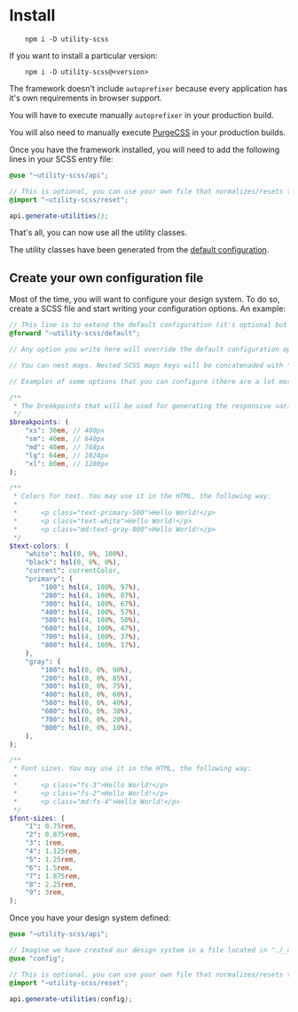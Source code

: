 # Install

        npm i -D utility-scss

If you want to install a particular version:

        npm i -D utility-scss@<version>

The framework doesn't include `autoprefixer` because every application has it's own requirements in browser support.

You will have to execute manually `autoprefixer` in your production build.

You will also need to manually execute [PurgeCSS](https://purgecss.com/) in your production builds.

Once you have the framework installed, you will need to add the following lines in your SCSS entry file:

```scss
@use "~utility-scss/api";

// This is optional, you can use your own file that normalizes/resets the user agent styles
@import "~utility-scss/reset";

api.generate-utilities();
```

That's all, you can now use all the utility classes.

The utility classes have been generated from the [default configuration](../_default.scss).

## Create your own configuration file

Most of the time, you will want to configure your design system. To do so, create a SCSS file and start
writing your configuration options. An example:

```scss
// This line is to extend the default configuration (it's optional but I recommend it)
@forward "~utility-scss/default";

// Any option you write here will override the default configuration option

// You can nest maps. Nested SCSS maps keys will be concatenaded with "-". 

// Examples of some options that you can configure (there are a lot more!):

/**
 * The breakpoints that will be used for generating the responsive variants.
 */
$breakpoints: (
    "xs": 30em, // 480px
    "sm": 40em, // 640px
    "md": 48em, // 768px
    "lg": 64em, // 1024px
    "xl": 80em, // 1280px
);

/**
 * Colors for text. You may use it in the HTML, the following way:
 * 
 *      <p class="text-primary-500">Hello World!</p>
 *      <p class="text-white">Hello World!</p>
 *      <p class="md:text-gray-800">Hello World!</p>
 */
$text-colors: (
    "white": hsl(0, 0%, 100%),
    "black": hsl(0, 0%, 0%),
    "current": currentColor,
    "primary": (
        "100": hsl(4, 100%, 97%),
        "200": hsl(4, 100%, 87%),
        "300": hsl(4, 100%, 67%),
        "400": hsl(4, 100%, 57%),
        "500": hsl(4, 100%, 50%),
        "600": hsl(4, 100%, 47%),
        "700": hsl(4, 100%, 37%),
        "800": hsl(4, 100%, 17%),
    ),
    "gray": (
        "100": hsl(0, 0%, 90%),
        "200": hsl(0, 0%, 85%),
        "300": hsl(0, 0%, 75%),
        "400": hsl(0, 0%, 60%),
        "500": hsl(0, 0%, 40%),
        "600": hsl(0, 0%, 30%),
        "700": hsl(0, 0%, 20%),
        "800": hsl(0, 0%, 10%),
    ),
);

/**
 * Font sizes. You may use it in the HTML, the following way:
 *
 *      <p class="fs-3">Hello World!</p>
 *      <p class="fs-2">Hello World!</p>
 *      <p class="md:fs-4">Hello World!</p>
 */
$font-sizes: (
    "1": 0.75rem,
    "2": 0.875rem,
    "3": 1rem,
    "4": 1.125rem,
    "5": 1.25rem,
    "6": 1.5rem,
    "7": 1.875rem,
    "8": 2.25rem,
    "9": 3rem,
);
```

Once you have your design system defined:

```scss
@use "~utility-scss/api";

// Imagine we have created our design system in a file located in "./_config.scss"
@use "config";

// This is optional, you can use your own file that normalizes/resets the user agent styles
@import "~utility-scss/reset";

api.generate-utilities(config);
```
